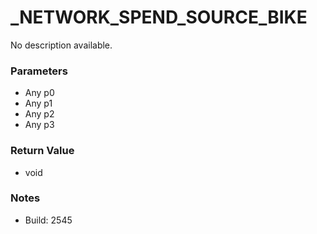 # _NETWORK_SPEND_SOURCE_BIKE

No description available.

### Parameters
* Any p0
* Any p1
* Any p2
* Any p3

### Return Value
* void

### Notes
* Build: 2545

